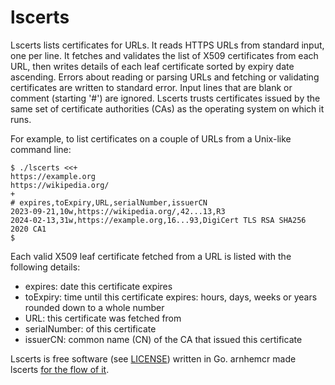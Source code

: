 # lscerts

Lscerts lists certificates for URLs.
It reads HTTPS URLs from standard input, one per line.
It fetches and validates the list of X509 certificates from each URL,
then writes details of each leaf certificate sorted by expiry date ascending.
Errors about reading or parsing URLs and fetching or
validating certificates are written to standard error.
Input lines that are blank or comment (starting '#') are ignored.
Lscerts trusts certificates issued by the same set of
certificate authorities (CAs) as the operating system on which it runs.

For example, to list certificates on a couple of URLs from a 
Unix-like command line:

    $ ./lscerts <<+
    https://example.org
    https://wikipedia.org/
    +
    # expires,toExpiry,URL,serialNumber,issuerCN
    2023-09-21,10w,https://wikipedia.org/,42...13,R3
    2024-02-13,31w,https://example.org,16...93,DigiCert TLS RSA SHA256 2020 CA1
    $

Each valid X509 leaf certificate fetched from a URL is listed with
the following details:

 * expires:      date this certificate expires
 * toExpiry:     time until this certificate expires:
                 hours, days, weeks or years rounded down to a whole number
 * URL:          this certificate was fetched from
 * serialNumber: of this certificate 
 * issuerCN:     common name (CN) of the CA that issued this certificate

Lscerts is free software (see [LICENSE](LICENSE)) written in Go.
arnhemcr made lscerts 
[for the flow of it](https://en.wikipedia.org/wiki/Flow_%28psychology%29).

